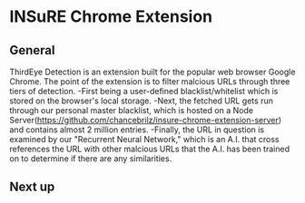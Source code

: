 # INSuRE Chrome Extension
## General
ThirdEye Detection is an extension built for the popular web browser Google Chrome. The point of the extension is to filter malcious URLs through three tiers of detection. 
-First being a user-defined blacklist/whitelist which is stored on the browser's local storage.
-Next, the fetched URL gets run through our personal master blacklist, which is hosted on a Node Server(https://github.com/chancebrilz/insure-chrome-extension-server) and contains almost 2 million entries.
-Finally, the URL in question is examined by our "Recurrent Neural Network," which is an A.I. that cross references the URL with other malcious URLs that the A.I. has been trained on to determine if there are any similarities.
## Next up
